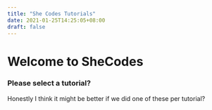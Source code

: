 ```yaml
---
title: "She Codes Tutorials"
date: 2021-01-25T14:25:05+08:00
draft: false
---
```


# Welcome to SheCodes

### Please select a tutorial?

Honestly I think it might be better if we did one of these per tutorial? 
